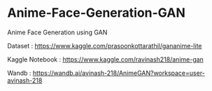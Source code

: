# Anime-Face-Generation-GAN

Anime Face Generation using GAN

Dataset : https://www.kaggle.com/prasoonkottarathil/gananime-lite

Kaggle Notebook : https://www.kaggle.com/ravinash218/anime-gan

Wandb : https://wandb.ai/avinash-218/AnimeGAN?workspace=user-avinash-218
